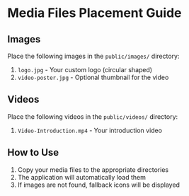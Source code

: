 # Media Files Placement Guide

## Images
Place the following images in the `public/images/` directory:
1. `logo.jpg` - Your custom logo (circular shaped)
2. `video-poster.jpg` - Optional thumbnail for the video

## Videos
Place the following videos in the `public/videos/` directory:
1. `Video-Introduction.mp4` - Your introduction video

## How to Use
1. Copy your media files to the appropriate directories
2. The application will automatically load them
3. If images are not found, fallback icons will be displayed
